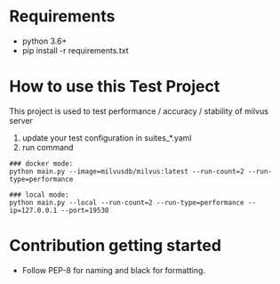 # Requirements

- python 3.6+
- pip install -r requirements.txt

# How to use this Test Project

This project is used to test performance / accuracy /  stability of milvus server

1. update your test configuration in suites_*.yaml
2. run command

```shell
### docker mode:
python main.py --image=milvusdb/milvus:latest --run-count=2 --run-type=performance

### local mode:
python main.py --local --run-count=2 --run-type=performance --ip=127.0.0.1 --port=19530
```

# Contribution getting started

- Follow PEP-8 for naming and black for formatting.